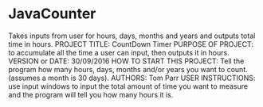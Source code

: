 # JavaCounter
Takes inputs from user for hours, days, months and years and outputs total time in hours.
PROJECT TITLE: CountDown Timer
PURPOSE OF PROJECT: to accumulate all the time a user can input, then outputs it in hours.
VERSION or DATE: 30/09/2016
HOW TO START THIS PROJECT: Tell the program how many hours, days, months and/or years you want to count. (assumes a month is 30 days).
AUTHORS: Tom Parr
USER INSTRUCTIONS:
use input windows to input the total amount of time you want to measure and the program will tell you how many hours it is.
